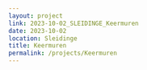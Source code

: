 ```yaml
---
layout: project
link: 2023-10-02_SLEIDINGE_Keermuren
date: 2023-10-02
location: Sleidinge
title: Keermuren
permalink: /projects/Keermuren
---
```

